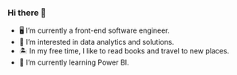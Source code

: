 ### Hi there 👋

- 🖥️ I’m currently a front-end software engineer.
- 👀 I’m interested in data analytics and solutions.
- 🏝️ In my free time, I like to read books and travel to new places.
- 🌱 I’m currently learning Power BI.
